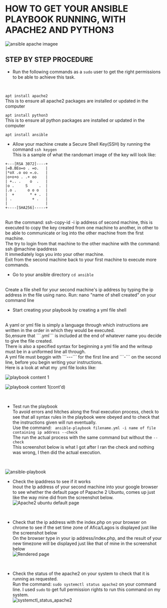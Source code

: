 # HOW TO GET YOUR ANSIBLE PLAYBOOK RUNNING, WITH APACHE2 AND PYTHON3  #
![ansible apache imagee](https://user-images.githubusercontent.com/108562214/198389371-e8c561a1-5209-486b-b5ba-903cb7a81fde.PNG)

## STEP BY STEP PROCEDURE ##
* Run the following commands as a ```sudo``` user to get the right permissions to be able to achieve this task. <br>
<br>

```apt install apache2```<br>
This is to ensure all apache2 packages are installed or updated in the computer<br>

 ```apt install python3```<br>
This is to ensure all python packages are installed or updated in the computer<br>

```apt install ansible```<br>

* Allow your machine create a Secure Shell Key(SSH) by running the command ``` ssh keygen ``` <br>
This is a sample of what the randomart image of the key will look like:<br>
```
+---[RSA 3072]----+
|=B.BEo=o . =o.   |
|*oX .o oo =.o.   |
|o+o+o . .+ oo    |
| +.. .    o  .   |
|o .     S     .  |
|.o .     o o o   |
|  +       * + .  |
| .         + .   |
|                 |
+----[SHA256]-----+
```
<br>
Run the command: ssh-copy-id -i ip address of second machine, this is executed to copy the key created from one machine to another, in other to be able to communicate or log into the other machine from the first machine. <br>
The try to login from that machine to the other machine with the command: ssh @machine ipaddress <br>
It immediately logs you into your other machine.<br>
Exit from the second machine back to your first machine to execute more commands.<br>

* Go to your ansible directory ```cd ansible```<br>
<br>
Create a file shell for your second machine's ip address by typing the ip address in the file using nano. Run: nano "name of shell created" on your command line<br>

* Start creating your playbook by creating a yml file shell<br>
<br>
A yaml or yml file is simply a language through which instructions are written in the order in which they would be executed. <br>
So,ensure that ```.yml``` is included at the end of whatever name you decide to give the file created.<br>
There is also a specified syntax for beginning a yml file and the writeup must be in a uniformed line all through.<br>
A yml file must beggin with ```---``` for the first line and ```-``` on the second line, before you begin writing your instructions.<br>
Here is a look at what my .yml file looks like:<br>


![playbook content 1](https://user-images.githubusercontent.com/108562214/196054266-552d268f-a6c6-49c6-9d7a-9aa6a79552c7.PNG)

![playbook content 1(cont'd)](https://user-images.githubusercontent.com/108562214/196054563-24a6a9e0-1221-49ce-9cf8-971ed4e4702a.PNG)

<br>

* Test run the playbook<br>
To avoid errors and hitches along the final execution process, check to see that all syntax rules in the playbook were obeyed and to check that the instructions given will run eventually. <br>
Use the command: ``` ansible-playbook filename.yml -i name of file containing ip address --check```<br>
The run the actual process with the same command but without the ```--check```<br>
This screenshot below is what I got after I ran the check and nothing was wrong, I then did the actual execution.<br>
<br>

![ansible-playbook](https://user-images.githubusercontent.com/108562214/196054129-307a7f75-f518-4718-b3b7-41d64c7ae594.PNG)<br>



* Check the ipaddress to see if it works<br>
Inout the Ip address of your second machine into your google browser to see whether the default page of Papache 2 Ubuntu, comes up just like the way mine did from the screenshot below.<br>
![Apache2 ubuntu default page](https://user-images.githubusercontent.com/108562214/196053984-7e491bc9-3998-4015-b65b-cc36b7a4a4ca.PNG)<br>

<br>

* Check that the ip address with the index.php on your browser on chrome to see if the set time zone of Afica/Lagos is displayed just like the screenshot below<br> 
 On the browser type in your ip address/index.php, and the result of your new timezone will be displayed just like that of mine in the screenshot below<br>
![Rendered page](https://user-images.githubusercontent.com/108562214/196054466-17e23986-69e1-4b94-925a-007e8410f214.PNG)<br>
<br>

* Check the status of the apache2 on your system to check that it is running as requested.<br>
Run the command: ```sudo systemctl status apache2``` on your command line. I used ```sudo``` to get full permission rights to run this command on my system. <br>
![systemctl_status_apache2](https://user-images.githubusercontent.com/108562214/196055088-026f99a4-01ff-4ad8-ad73-d8018ac79732.PNG)<br>




